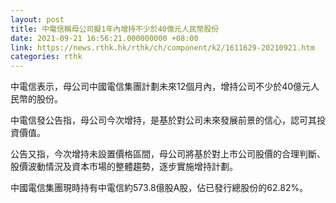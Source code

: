 ```yaml
---
layout: post
title: 中電信稱母公司擬1年內增持不少於40億元人民幣股份
date: 2021-09-21 16:56:21.000000000 +08:00
link: https://news.rthk.hk/rthk/ch/component/k2/1611629-20210921.htm
categories: rthk
---
```


中電信表示，母公司中國電信集團計劃未來12個月內，增持公司不少於40億元人民幣的股份。

中電信發公告指，母公司今次增持，是基於對公司未來發展前景的信心，認可其投資價值。

公告又指，今次增持未設置價格區間，母公司將基於對上市公司股價的合理判斷、股價波動情況及資本市場的整體趨勢，逐步實施增持計劃。

中國電信集團現時持有中電信約573.8億股A股，佔已發行總股份的62.82%。
